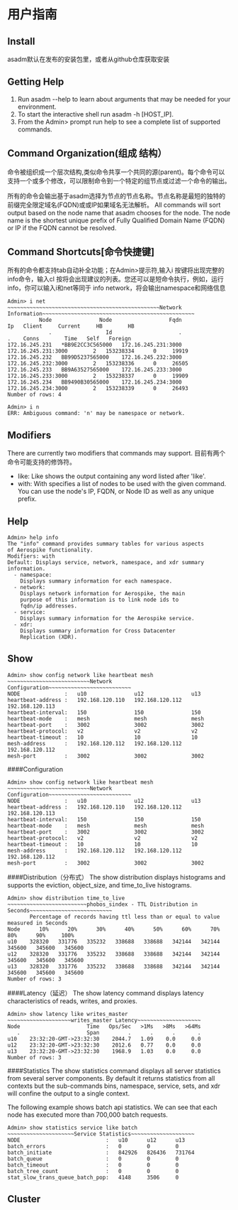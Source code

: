 # 用户指南

## Install
asadm默认在发布的安装包里，或者从github仓库获取安装

## Getting Help

1. Run asadm --help to learn about arguments that may be needed for your environment.
2. To start the interactive shell run asadm -h [HOST_IP].
3. From the Admin> prompt run help to see a complete list of supported commands.

## Command Organization(组成 结构）

命令被组织成一个层次结构,类似命令共享一个共同的源(parent)。每个命令可以支持一个或多个修改，可以限制命令到一个特定的组节点或过滤一个命令的输出。

所有的命令会输出基于asadm选择为节点的节点名称。节点名称是最短的独特的前缀完全限定域名(FQDN)或或IP如果域名无法解析。
All commands will sort output based on the node name that asadm chooses for the node. The node name is the shortest unique prefix of Fully Qualified Domain Name (FQDN) or IP if the FQDN cannot be resolved.

## Command Shortcuts[命令快捷键]


所有的命令都支持tab自动补全功能；在Admin>提示符,输入i 按<tab>键将出现完整的info命令，输入cl 按<tab>将会出现建议的列表。您还可以是短命令执行，例如，运行info，你可以输入i和net等同于 info network，将会输出namespace和网络信息

```
Admin> i net
~~~~~~~~~~~~~~~~~~~~~~~~~~~~~~~~~~~~~~~~~~~~~~~~Network Information~~~~~~~~~~~~~~~~~~~~~~~~~~~~~~~~~~~~~~~~~~~~~~~~
          Node               Node                  Fqdn                    Ip   Client     Current     HB        HB   
             .                 Id                     .                     .    Conns        Time   Self   Foreign   
172.16.245.231   *BB9E2CC3C565000   172.16.245.231:3000   172.16.245.231:3000        2   153238334      0     19919   
172.16.245.232   BB99D5237565000    172.16.245.232:3000   172.16.245.232:3000        2   153238336      0     26505   
172.16.245.233   BB9A63527565000    172.16.245.233:3000   172.16.245.233:3000        2   153238337      0     19909   
172.16.245.234   BB9490B30565000    172.16.245.234:3000   172.16.245.234:3000        2   153238339      0     26493   
Number of rows: 4

Admin> i n
ERR: Ambiguous command: 'n' may be namespace or network.
```
## Modifiers
There are currently two modifiers that commands may support.
目前有两个命令可能支持的修饰符。

* like: Like shows the output containing any word listed after 'like'.
* with: With specifies a list of nodes to be used with the given command.
  You can use the node's IP, FQDN, or Node ID as well as any unique prefix.

## Help

```
Admin> help info
The "info" command provides summary tables for various aspects
of Aerospike functionality.
Modifiers: with
Default: Displays service, network, namespace, and xdr summary
information.
  - namespace:
    Displays summary information for each namespace.
  - network:
    Displays network information for Aerospike, the main
    purpose of this information is to link node ids to
    fqdn/ip addresses.
  - service:
    Displays summary information for the Aerospike service.
  - xdr:
    Displays summary information for Cross Datacenter
    Replication (XDR).
```


## Show

```
Admin> show config network like heartbeat mesh
~~~~~~~~~~~~~~~~~~~~~~~~~~Network Configuration~~~~~~~~~~~~~~~~~~~~~~~~~~
NODE              :   u10               u12               u13
heartbeat-address :   192.168.120.110   192.168.120.112   192.168.120.113
heartbeat-interval:   150               150               150
heartbeat-mode    :   mesh              mesh              mesh
heartbeat-port    :   3002              3002              3002
heartbeat-protocol:   v2                v2                v2
heartbeat-timeout :   10                10                10
mesh-address      :   192.168.120.112   192.168.120.112   192.168.120.112
mesh-port         :   3002              3002              3002
```
####Configuration

```
Admin> show config network like heartbeat mesh
~~~~~~~~~~~~~~~~~~~~~~~~~~Network Configuration~~~~~~~~~~~~~~~~~~~~~~~~~~
NODE              :   u10               u12               u13
heartbeat-address :   192.168.120.110   192.168.120.112   192.168.120.113
heartbeat-interval:   150               150               150
heartbeat-mode    :   mesh              mesh              mesh
heartbeat-port    :   3002              3002              3002
heartbeat-protocol:   v2                v2                v2
heartbeat-timeout :   10                10                10
mesh-address      :   192.168.120.112   192.168.120.112   192.168.120.112
mesh-port         :   3002              3002              3002
```


####Distribution（分布式）
The show distribution displays histograms and supports the eviction, object_size, and time_to_live histograms.

```
Admin> show distribution time_to_live 
~~~~~~~~~~~~~~~~~~~~~~~~~phobos_sindex - TTL Distribution in Seconds~~~~~~~~~~~~~~~~~~~~~~~~~~
       Percentage of records having ttl less than or equal to value measured in Seconds
Node      10%      20%      30%      40%      50%      60%      70%      80%      90%     100%
u10    328320   331776   335232   338688   338688   342144   342144   345600   345600   345600
u12    328320   331776   335232   338688   338688   342144   342144   345600   345600   345600
u13    328320   331776   335232   338688   338688   342144   342144   345600   345600   345600
Number of rows: 3
```
####Latency（延迟）
The show latency command displays latency characteristics of reads, writes, and proxies.
```
Admin> show latency like writes_master
~~~~~~~~~~~~~~~~~~~~writes_master Latency~~~~~~~~~~~~~~~~~~~~
Node                     Time   Ops/Sec   >1Ms   >8Ms   >64Ms
   .                     Span         .      .      .       .
u10    23:32:20-GMT->23:32:30    2044.7   1.09    0.0     0.0
u12    23:32:20-GMT->23:32:30    2012.6   0.77    0.0     0.0
u13    23:32:20-GMT->23:32:30    1968.9   1.03    0.0     0.0
Number of rows: 3
```
####Statistics
The show statistics command displays all server statistics from several server components. By default it returns statistics from all contexts but the sub-commands bins, namespace, service, sets, and xdr will confine the output to a single context.

The following example shows batch api statistics. We can see that each node has executed more than 700,000 batch requests.
```
Admin> show statistics service like batch
~~~~~~~~~~~~~~~~~~~~~Service Statistics~~~~~~~~~~~~~~~~~~~~
NODE                           :   u10      u12      u13
batch_errors                   :   0        0        0
batch_initiate                 :   842926   826436   731764
batch_queue                    :   0        0        0
batch_timeout                  :   0        0        0
batch_tree_count               :   0        0        0
stat_slow_trans_queue_batch_pop:   4148     3506     0
```

## Cluster